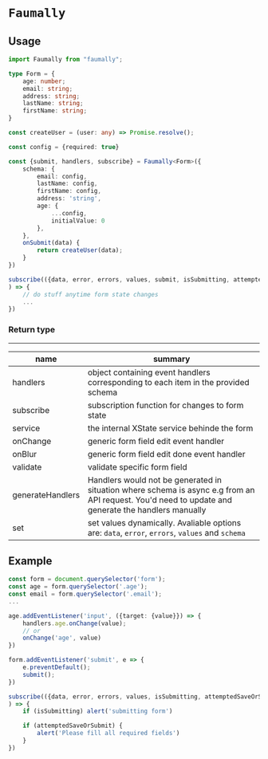 # `Faumally`

## Usage

```typescript
import Faumally from "faumally";

type Form = {
    age: number;
    email: string;
    address: string;
    lastName: string;
    firstName: string;
}

const createUser = (user: any) => Promise.resolve();

const config = {required: true}

const {submit, handlers, subscribe} = Faumally<Form>({
    schema: {
        email: config,
        lastName: config,
        firstName: config,
        address: 'string',
        age: {
            ...config,
            initialValue: 0
        },
    },
    onSubmit(data) {
        return createUser(data);
    }
})

subscribe(({data, error, errors, values, submit, isSubmitting, attemptedSaveOrSubmit}
) => {
    // do stuff anytime form state changes
    ...
})
```

### Return type

---

| name             | summary                                                                                                                                             |
| ---------------- | --------------------------------------------------------------------------------------------------------------------------------------------------- |
| handlers         | object containing event handlers corresponding to each item in the provided schema                                                                  |
| subscribe        | subscription function for changes to form state                                                                                                     |
| service          | the internal XState service behinde the form                                                                                                        |
| onChange         | generic form field edit event handler                                                                                                               |
| onBlur           | generic form field edit done event handler                                                                                                          |
| validate         | validate specific form field                                                                                                                        |
| generateHandlers | Handlers would not be generated in situation where schema is async e.g from an API request. You'd need to update and generate the handlers manually |
| set              | set values dynamically. Avaliable options are: `data`, `error`, `errors`, `values` and `schema`                                                     |

## Example

```typescript
const form = document.querySelector('form');
const age = form.querySelector('.age');
const email = form.querySelector('.email');
...

age.addEventListener('input', ({target: {value}}) => {
    handlers.age.onChange(value);
    // or
    onChange('age', value)
})

form.addEventListener('submit', e => {
    e.preventDefault();
    submit();
})

subscribe(({data, error, errors, values, isSubmitting, attemptedSaveOrSubmit}
) => {
    if (isSubmitting) alert('submitting form')

    if (attemptedSaveOrSubmit) {
        alert('Please fill all required fields')
    }
})
```
